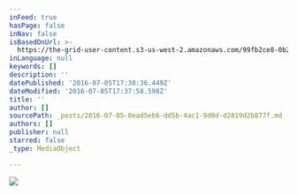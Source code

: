 ```yaml
---
inFeed: true
hasPage: false
inNav: false
isBasedOnUrl: >-
  https://the-grid-user-content.s3-us-west-2.amazonaws.com/99fb2ce8-0b2d-45be-a664-11665a877196.jpg
inLanguage: null
keywords: []
description: ''
datePublished: '2016-07-05T17:38:36.449Z'
dateModified: '2016-07-05T17:37:58.598Z'
title: ''
author: []
sourcePath: _posts/2016-07-05-0ead5eb6-dd5b-4ac1-9d0d-d2819d2b877f.md
authors: []
publisher: null
starred: false
_type: MediaObject

---
```

![](https://the-grid-user-content.s3-us-west-2.amazonaws.com/99fb2ce8-0b2d-45be-a664-11665a877196.jpg)